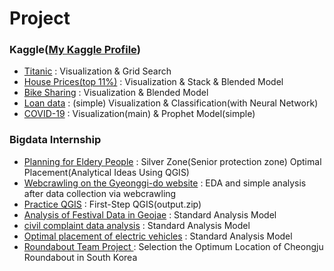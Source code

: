 # Project
### Kaggle(<a href='https://www.kaggle.com/winston1214'>My Kaggle Profile</a>)
- <a href='https://www.kaggle.com/winston1214/titanic-first-kaggle'>Titanic</a> : Visualization & Grid Search
- <a href='https://www.kaggle.com/winston1214/housing-second-kaggle'>House Prices(top 11%)</a> : Visualization & Stack & Blended Model
- <a href='https://www.kaggle.com/winston1214/bike-sharing-third-kaggle'>Bike Sharing</a> : Visualization & Blended Model
- <a href='https://www.kaggle.com/winston1214/loan-data-simple-analysis'>Loan data</a> : (simple) Visualization & Classification(with Neural Network)
- <a href='https://www.kaggle.com/winston1214/covid-19-kor-eng-ver'>COVID-19</a> : Visualization(main) & Prophet Model(simple)


### Bigdata Internship
- <a href='https://github.com/winston1214/project/tree/master/Planning%20for%20eldery%20people'>Planning for Eldery People</a> : Silver Zone(Senior protection zone) Optimal Placement(Analytical Ideas Using QGIS)
- <a href='https://github.com/winston1214/project/tree/master/gyonggi_crawling'>Webcrawling on the Gyeonggi-do website</a> : EDA and simple analysis after data collection via webcrawling
- <a href='https://github.com/winston1214/project/tree/master/qgis%20project_mini'>Practice QGIS</a> : First-Step QGIS(output.zip)</a>
- <a href='https://github.com/winston1214/project/tree/master/%EA%B1%B0%EC%A0%9C%20%EC%B6%95%EC%A0%9C%20%EB%B6%84%EC%84%9D%5B%ED%91%9C%EC%A4%80%EB%B6%84%EC%84%9D%EB%AA%A8%EB%8D%B8%5D'>Analysis of Festival Data in Geojae</a> : Standard Analysis Model
- <a href='https://github.com/winston1214/project/tree/master/%EB%AF%BC%EC%9B%90%EB%B6%84%EC%84%9D(%ED%91%9C%EC%A4%80%EB%B6%84%EC%84%9D%EB%AA%A8%EB%8D%B8)'>civil complaint data analysis</a> : Standard Analysis Model
- <a href='https://github.com/winston1214/project/tree/master/%EC%A0%84%EA%B8%B0%EC%B0%A8%20%EC%B5%9C%EC%A0%81%20%EB%B0%B0%EC%B9%98(%ED%91%9C%EC%A4%80%EB%B6%84%EC%84%9D%EB%AA%A8%EB%8D%B8)'>Optimal placement of electric vehicles</a> : Standard Analysis Model
- <a href='https://github.com/winston1214/project/tree/master/Select%20optimal%20location%20for%20roundabout'>Roundabout Team Project </a> : Selection the Optimum Location of Cheongju Roundabout in South Korea 
